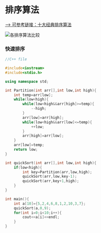 # 排序算法

[--> 可参考链接：十大经典排序算法](https://www.cnblogs.com/onepixel/p/7674659.html)


![各排序算法比较](https://github.com/TanYJie/Technology-Stack/blob/master/%E6%95%B0%E6%8D%AE%E7%BB%93%E6%9E%84%E5%92%8C%E7%AE%97%E6%B3%95/image/sort-compare2.png)


### 快速排序
```c++
//C++ file

#include<iostream>
#include<stdio.h>

using namespace std;

int Partition(int arr[],int low,int high){
	int temp=arr[low];
	while(low<high){
		while(low<high&&arr[high]>=temp){
			--high;
		}
		arr[low]=arr[high];
		while(low<high&&arr[low]<=temp){
			++low;
		}
		arr[high]=arr[low];
	}
	arr[low]=temp;
	return low;
}

int quickSort(int arr[],int low,int high){
	if(low<high){
		int key=Partition(arr,low,high);
		quickSort(arr,low,key-1);	
		quickSort(arr,key+1,high);
	}
}

int main(){
	int a[10]={5,2,4,6,8,1,2,10,3,7};
	quickSort(a,0,9);
	for(int i=0;i<10;i++){
		cout<<a[i]<<endl;
	} 
}
```
